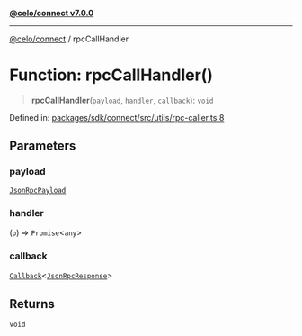 [**@celo/connect v7.0.0**](../README.md)

***

[@celo/connect](../globals.md) / rpcCallHandler

# Function: rpcCallHandler()

> **rpcCallHandler**(`payload`, `handler`, `callback`): `void`

Defined in: [packages/sdk/connect/src/utils/rpc-caller.ts:8](https://github.com/celo-org/developer-tooling/blob/master/packages/sdk/connect/src/utils/rpc-caller.ts#L8)

## Parameters

### payload

[`JsonRpcPayload`](../interfaces/JsonRpcPayload.md)

### handler

(`p`) => `Promise`\<`any`\>

### callback

[`Callback`](../type-aliases/Callback.md)\<[`JsonRpcResponse`](../interfaces/JsonRpcResponse.md)\>

## Returns

`void`
